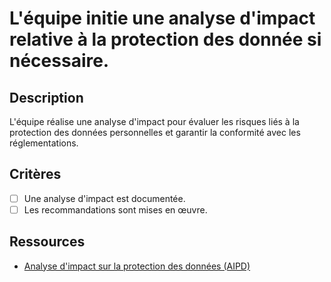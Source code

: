 # L'équipe initie une analyse d'impact relative à la protection des donnée si nécessaire.

## Description

L'équipe réalise une analyse d'impact pour évaluer les risques liés à la protection des données personnelles et garantir la conformité avec les réglementations.

## Critères

- [ ] Une analyse d'impact est documentée.
- [ ] Les recommandations sont mises en œuvre.

## Ressources

- [Analyse d'impact sur la protection des données (AIPD)](https://www.cnil.fr/fr/PIA-privacy-impact-assessment)
